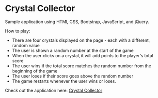 # Crystal Collector

Sample application using HTMl, CSS, Bootstrap, JavaScript, and jQuery.

How to play:
* There are four crystals displayed on the page - each with a different, random value
* The user is shown a random number at the start of the game
* When the user clicks on a crystal, it will add points to the player's total score
* The user wins if the total score matches the random number from the beginning of the game
* The user loses if their score goes above the random number
* The game restarts whenever the user wins or loses.

Check out the application here: [Crystal Collector](https://ia-crystal-collector.herokuapp.com/)

